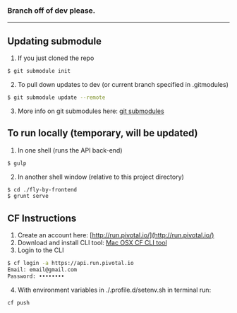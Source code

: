 ### Branch off of dev please.
---
## Updating submodule
  1. If you just cloned the repo
```bash
$ git submodule init
```
  2. To pull down updates to dev (or current branch specified in .gitmodules)
```bash
$ git submodule update --remote
```
  3. More info on git submodules here: [git submodules](https://git-scm.com/book/en/v2/Git-Tools-Submodules)

## To run locally (temporary, will be updated)
  1. In one shell (runs the API back-end)
```bash
$ gulp
```
  2. In another shell window (relative to this project directory)
```bash
$ cd ./fly-by-frontend
$ grunt serve
```

## CF Instructions
  1. Create an account here: [http://run.pivotal.io/](http://run.pivotal.io/)
  2. Download and install CLI tool: [Mac OSX CF CLI tool](https://cli.run.pivotal.io/stable?release=macosx64&source=pws)
  3. Login to the CLI
```bash
$ cf login -a https://api.run.pivotal.io
Email: email@gmail.com
Password: ••••••••
```
  4. With environment variables in ./.profile.d/setenv.sh in terminal run:
```bash
cf push
```
